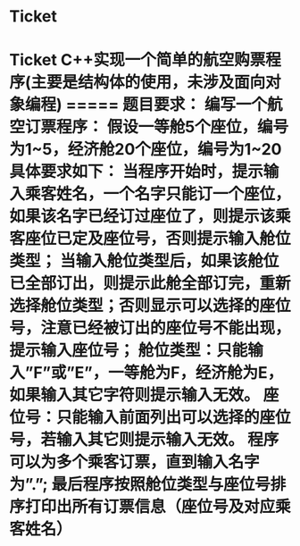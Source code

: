 # Ticket
# Ticket C++实现一个简单的航空购票程序(主要是结构体的使用，未涉及面向对象编程)  =====  题目要求：  编写一个航空订票程序：  假设一等舱5个座位，编号为1~5，经济舱20个座位，编号为1~20  具体要求如下：  当程序开始时，提示输入乘客姓名，一个名字只能订一个座位，如果该名字已经订过座位了，则提示该乘客座位已定及座位号，否则提示输入舱位类型；  当输入舱位类型后，如果该舱位已全部订出，则提示此舱全部订完，重新选择舱位类型；否则显示可以选择的座位号，注意已经被订出的座位号不能出现，提示输入座位号；  舱位类型：只能输入”F”或”E”，一等舱为F，经济舱为E，如果输入其它字符则提示输入无效。  座位号：只能输入前面列出可以选择的座位号，若输入其它则提示输入无效。  程序可以为多个乘客订票，直到输入名字为”.”;  最后程序按照舱位类型与座位号排序打印出所有订票信息（座位号及对应乘客姓名）
